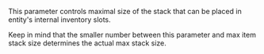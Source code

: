 This parameter controls maximal size of the stack that can be placed in entity's internal inventory slots.

Keep in mind that the smaller number between this parameter and max item stack size 
determines the actual max stack size.